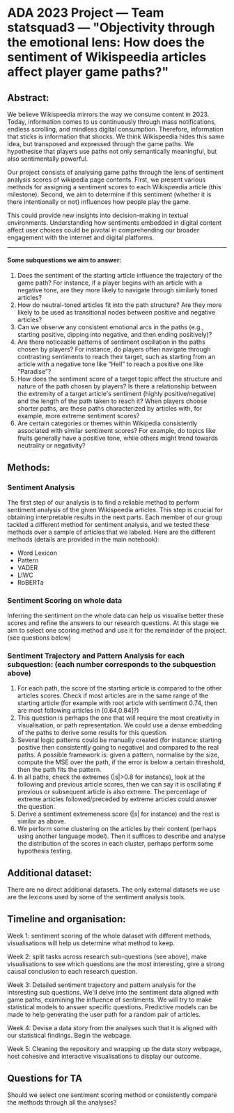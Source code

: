 # ADA 2023 Project — Team statsquad3 — "Objectivity through the emotional lens: How does the sentiment of Wikispeedia articles affect player game paths?"

## Abstract:

We believe Wikispeedia mirrors the way we consume content in 2023. Today, information comes to us continuously through mass notifications, endless scrolling, and mindless digital consumption. Therefore, information that sticks is information that shocks. We think Wikispeedia hides this same idea, but transposed and expressed through the game paths. We hypothesise that players use paths not only semantically meaningful, but also sentimentally powerful.

Our project consists of analysing game paths through the lens of sentiment analysis scores of wikipedia page contents. First, we present various methods for assigning a sentiment scores to each Wikispeedia article (this milestone). Second, we aim to determine if this sentiment (whether it is there intentionally or not) influences how people play the game.

This could provide new insights into decision-making in textual environments. Understanding how sentiments embedded in digital content affect user choices could be pivotal in comprehending our broader engagement with the internet and digital platforms.

___

#### Some subquestions we aim to answer:
1. Does the sentiment of the starting article influence the trajectory of the game path? For instance, if a player begins with an article with a negative tone, are they more likely to navigate through similarly toned articles?
2. How do neutral-toned articles fit into the path structure? Are they more likely to be used as transitional nodes between positive and negative articles?
3. Can we observe any consistent emotional arcs in the paths (e.g., starting positive, dipping into negative, and then ending positively)?
4. Are there noticeable patterns of sentiment oscillation in the paths chosen by players? For instance, do players often navigate through contrasting sentiments to reach their target, such as starting from an article with a negative tone like “Hell” to reach a positive one like “Paradise”?
5. How does the sentiment score of a target topic affect the structure and nature of the path chosen by players? Is there a relationship between the extremity of a target article's sentiment (highly positive/negative) and the length of the path taken to reach it? When players choose shorter paths, are these paths characterized by articles with, for example, more extreme sentiment scores?
6. Are certain categories or themes within Wikipedia consistently associated with similar sentiment scores? For example, do topics like fruits generally have a positive tone, while others might trend towards neutrality or negativity? 

## Methods:
### Sentiment Analysis
The first step of our analysis is to find a reliable method to perform sentiment analysis of the given Wikispeedia articles. This step is crucial for obtaining interpretable results in the next parts. Each member of our group tackled a different method for sentiment analysis, and we tested these methods over a sample of articles that we labeled. Here are the different methods (details are provided in the main notebook):

- Word Lexicon
- Pattern
- VADER
- LIWC
- RoBERTa

### Sentiment Scoring on whole data
Inferring the sentiment on the whole data can help us visualise better these scores and refine the answers to our research questions. At this stage we aim to select one scoring method and use it for the remainder of the project. (see questions below)

### Sentiment Trajectory and Pattern Analysis for each subquestion: (each number corresponds to the subquestion above)
1. For each path, the score of the starting article is compared to the other articles scores. Check if most articles are in the same range of the starting article (for example with root article with sentiment 0.74, then are most following articles in [0.64,0.84]?)
2. This question is perhaps the one that will require the most creativity in visualisation, or path representation. We could use a dense embedding of the paths to derive some results for this question.
3. Several logic patterns could be manually created (for instance: starting positive then consistently going to negative) and compared to the real paths. A possible framework is: given a pattern, normalise by the size, compute the MSE over the path, if the error is below a certain threshold, then the path fits the pattern.
4. In all paths, check the extremes (|s|>0.8 for instance), look at the following and previous article scores, then we can say it is oscillating if previous or subsequent article is also extreme. The percentage of extreme articles followed/preceded by extreme articles could answer the question.
5. Derive a sentiment extremeness score ($|s|$ for instance) and the rest is similar as above.
6. We perform some clustering on the articles by their content (perhaps using another language model). Then it suffices to describe and analyse the distribution of the scores in each cluster, perhaps perform some hypothesis testing.

## Additional dataset:

There are no direct additional datasets. The only external datasets we use are the lexicons used by some of the sentiment analysis tools. 

## Timeline and organisation:

Week 1: sentiment scoring of the whole dataset with different methods, visualisations will help us determine what method to keep.

Week 2: split tasks across research sub-questions (see above), make visualisations to see which questions are the most interesting, give
a strong causal conclusion to each research question.

Week 3: Detailed sentiment trajectory and pattern analysis for the interesting sub questions. We'll delve into the sentiment data aligned with game paths, examining the influence of sentiments. We will try to make statistical models to answer specific questions.
Predictive models can be made to help generating the user path for a random pair of articles.

Week 4: Devise a data story from the analyses such that it is aligned with our statistical findings. Begin the webpage.

Week 5: Cleaning the repository and wrapping up the data story webpage, host cohesive and interactive visualisations to display our outcome.

## Questions for TA
Should we select one sentiment scoring method or consistently compare the methods through all the analyses?

